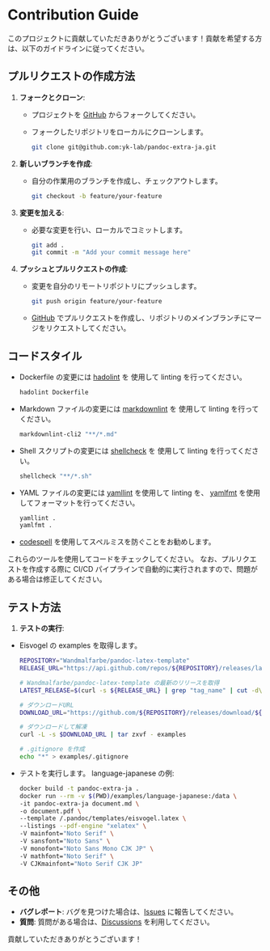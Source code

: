 # Contribution Guide

このプロジェクトに貢献していただきありがとうございます！貢献を希望する方は、以下のガイドラインに従ってください。

## プルリクエストの作成方法

1. **フォークとクローン**:
   - プロジェクトを [GitHub](https://github.com/yk-lab/pandoc-extra-ja) からフォークしてください。
   - フォークしたリポジトリをローカルにクローンします。

     ```bash
     git clone git@github.com:yk-lab/pandoc-extra-ja.git
     ```

2. **新しいブランチを作成**:
   - 自分の作業用のブランチを作成し、チェックアウトします。

     ```bash
     git checkout -b feature/your-feature
     ```

3. **変更を加える**:
   - 必要な変更を行い、ローカルでコミットします。

     ```bash
     git add .
     git commit -m "Add your commit message here"
     ```

4. **プッシュとプルリクエストの作成**:
   - 変更を自分のリモートリポジトリにプッシュします。

     ```bash
     git push origin feature/your-feature
     ```

   - [GitHub](https://github.com/yk-lab/pandoc-extra-ja/pulls) でプルリクエストを作成し、リポジトリのメインブランチにマージをリクエストしてください。

## コードスタイル

- Dockerfile の変更には [hadolint](https://github.com/hadolint/hadolint) を
  使用して linting を行ってください。

  ```bash
  hadolint Dockerfile
  ```

- Markdown ファイルの変更には [markdownlint](https://github.com/DavidAnson/markdownlint) を
  使用して linting を行ってください。

  ```bash
  markdownlint-cli2 "**/*.md"
  ```

- Shell スクリプトの変更には [shellcheck](https://github.com/koalaman/shellcheck) を
  使用して linting を行ってください。

  ```bash
  shellcheck "**/*.sh"
  ```

- YAML ファイルの変更には
  [yamllint](https://github.com/adrienverge/yamllint) を使用して linting を、
  [yamlfmt](https://github.com/google/yamlfmt) を使用してフォーマットを行ってください。

  ```bash
  yamllint .
  yamlfmt .
  ```

- [codespell](https://github.com/codespell-project/codespell) を使用してスペルミスを防ぐことをお勧めします。

これらのツールを使用してコードをチェックしてください。
なお、プルリクエストを作成する際に CI/CD パイプラインで自動的に実行されますので、問題がある場合は修正してください。

## テスト方法

1. **テストの実行**:

- Eisvogel の examples を取得します。

    ```bash
    REPOSITORY="Wandmalfarbe/pandoc-latex-template"
    RELEASE_URL="https://api.github.com/repos/${REPOSITORY}/releases/latest"

    # Wandmalfarbe/pandoc-latex-template の最新のリリースを取得
    LATEST_RELEASE=$(curl -s ${RELEASE_URL} | grep "tag_name" | cut -d\" -f4)

    # ダウンロードURL
    DOWNLOAD_URL="https://github.com/${REPOSITORY}/releases/download/${LATEST_RELEASE}/Eisvogel.tar.gz"

    # ダウンロードして解凍
    curl -L -s $DOWNLOAD_URL | tar zxvf - examples

    # .gitignore を作成
    echo "*" > examples/.gitignore
    ```

- テストを実行します。
    language-japanese の例:

    ```bash
    docker build -t pandoc-extra-ja .
    docker run --rm -v $(PWD)/examples/language-japanese:/data \
    -it pandoc-extra-ja document.md \
    -o document.pdf \
    --template /.pandoc/templates/eisvogel.latex \
    --listings --pdf-engine "xelatex" \
    -V mainfont="Noto Serif" \
    -V sansfont="Noto Sans" \
    -V monofont="Noto Sans Mono CJK JP" \
    -V mathfont="Noto Serif" \
    -V CJKmainfont="Noto Serif CJK JP"
    ```

## その他

- **バグレポート**:
  バグを見つけた場合は、[Issues](https://github.com/yk-lab/pandoc-extra-ja/issues) に報告してください。
- **質問**:
  質問がある場合は、[Discussions](https://github.com/yk-lab/pandoc-extra-ja/discussions) を利用してください。

貢献していただきありがとうございます！
